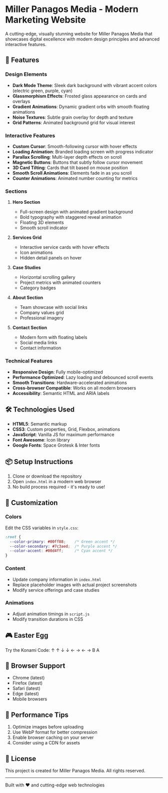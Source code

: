# Miller Panagos Media - Modern Marketing Website

A cutting-edge, visually stunning website for Miller Panagos Media that showcases digital excellence with modern design principles and advanced interactive features.

## 🚀 Features

### Design Elements
- **Dark Mode Theme**: Sleek dark background with vibrant accent colors (electric green, purple, cyan)
- **Glassmorphism Effects**: Frosted glass appearance on cards and overlays
- **Gradient Animations**: Dynamic gradient orbs with smooth floating animations
- **Noise Textures**: Subtle grain overlay for depth and texture
- **Grid Patterns**: Animated background grid for visual interest

### Interactive Features
- **Custom Cursor**: Smooth-following cursor with hover effects
- **Loading Animation**: Branded loading screen with progress indicator
- **Parallax Scrolling**: Multi-layer depth effects on scroll
- **Magnetic Buttons**: Buttons that subtly follow cursor movement
- **3D Card Tilting**: Cards that tilt based on mouse position
- **Smooth Scroll Animations**: Elements fade in as you scroll
- **Counter Animations**: Animated number counting for metrics

### Sections
1. **Hero Section**
   - Full-screen design with animated gradient background
   - Bold typography with staggered reveal animation
   - Floating 3D elements
   - Smooth scroll indicator

2. **Services Grid**
   - Interactive service cards with hover effects
   - Icon animations
   - Hidden detail panels on hover

3. **Case Studies**
   - Horizontal scrolling gallery
   - Project metrics with animated counters
   - Category badges

4. **About Section**
   - Team showcase with social links
   - Company values grid
   - Professional imagery

5. **Contact Section**
   - Modern form with floating labels
   - Social media links
   - Contact information

### Technical Features
- **Responsive Design**: Fully mobile-optimized
- **Performance Optimized**: Lazy loading and debounced scroll events
- **Smooth Transitions**: Hardware-accelerated animations
- **Cross-browser Compatible**: Works on all modern browsers
- **Accessibility**: Semantic HTML and ARIA labels

## 🛠️ Technologies Used

- **HTML5**: Semantic markup
- **CSS3**: Custom properties, Grid, Flexbox, animations
- **JavaScript**: Vanilla JS for maximum performance
- **Font Awesome**: Icon library
- **Google Fonts**: Space Grotesk & Inter fonts

## 📦 Setup Instructions

1. Clone or download the repository
2. Open `index.html` in a modern web browser
3. No build process required - it's ready to use!

## 🎨 Customization

### Colors
Edit the CSS variables in `style.css`:
```css
:root {
  --color-primary: #00ff88;    /* Green accent */
  --color-secondary: #7c3aed;  /* Purple accent */
  --color-accent: #00d4ff;     /* Cyan accent */
}
```

### Content
- Update company information in `index.html`
- Replace placeholder images with actual project screenshots
- Modify service offerings and case studies

### Animations
- Adjust animation timings in `script.js`
- Modify transition durations in CSS

## 🎮 Easter Egg

Try the Konami Code: ↑ ↑ ↓ ↓ ← → ← → B A

## 📱 Browser Support

- Chrome (latest)
- Firefox (latest)
- Safari (latest)
- Edge (latest)
- Mobile browsers

## 🚀 Performance Tips

1. Optimize images before uploading
2. Use WebP format for better compression
3. Enable browser caching on your server
4. Consider using a CDN for assets

## 📄 License

This project is created for Miller Panagos Media. All rights reserved.

---

Built with ❤️ and cutting-edge web technologies 